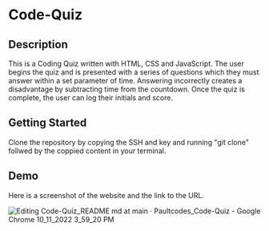 # Code-Quiz

## Description 

This is a Coding Quiz written with HTML, CSS and JavaScript. The user begins the quiz and is presented with a series of questions which they must answer within a set parameter of time. Answering incorrectly creates a disadvantage by subtracting time from the countdown. Once the quiz is complete, the user can log their initials and score.

## Getting Started 

Clone the repository by copying the SSH and key and running "git clone" follwed by the coppied content in your terminal.


## Demo 

Here is a screenshot of the website and the link to the URL.




![Editing Code-Quiz_README md at main · Paultcodes_Code-Quiz - Google Chrome 10_11_2022 3_59_20 PM](https://user-images.githubusercontent.com/111453328/195197201-fc1181fb-c73b-460a-825e-d3a1c00cb1fc.png)


